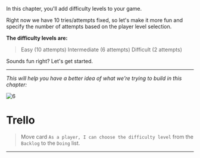 ﻿
In this chapter, you'll add difficulty levels to your game.

Right now we have 10 tries/attempts fixed, so let's make it more fun and specify the number of attempts based on the player level selection.

**The difficulty levels are:**

>  Easy (10 attempts) 
>  Intermediate (6 attempts) 
>  Difficult (2 attempts)

Sounds fun right? Let's get started.

---
*This will help you have a better idea of what we're trying to build in this chapter:*

![6](https://i.ibb.co/pynSrrf/6.gif)

# Trello
> Move card  `As a player, I can choose the difficulty level`  from the  `Backlog`  to the  `Doing`  list.

----------
